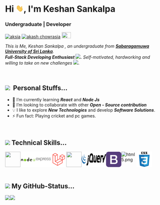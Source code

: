 <h1>Hi <img src="https://raw.githubusercontent.com/ABSphreak/ABSphreak/master/gifs/Hi.gif" width="25px">, I'm Keshan Sankalpa</h1>
<h3> Undergraduate | Developer </h3>
<p>
<a href="https://www.linkedin.com/in/keshan-sankalpa-5590a1192/" target="blank"><img  src="https://cdn.jsdelivr.net/npm/simple-icons@3.0.1/icons/linkedin.svg" alt="aksia" height="20" width="30" /></a>
<a href="https://www.facebook.com/keshan.sankalpa.14" target="blank"><img  src="https://cdn.jsdelivr.net/npm/simple-icons@3.0.1/icons/facebook.svg" alt="akash chowrasia" height="20" width="30" /></a>
 <a href = "mailto: m.e.k.sankalpa@gmail.com"><img  src="https://simpleicons.org/icons/gmail.svg" height="20" width="30" /></a>
</p>
</p>


<p>
  <em>
    This is Me, Keshan Sankalpa , an undergraduate from <a href="https://www.sab.ac.lk/"> <b>Sabaragamuwa University of Sri Lanka</b></a>. <br>
    <b>Full-Stack Developing Enthusiast <img src="https://github.com/TheDudeThatCode/TheDudeThatCode/blob/master/Assets/Designer.gif" width="20px">.</b> Self-motivated, hardworking and willing to take on new challenges <img src="https://github.com/TheDudeThatCode/TheDudeThatCode/blob/master/Assets/Developer.gif" width="30px">.
  </em> 
</p>
<br>
<h2> <img src="https://media.giphy.com/media/ObNTw8Uzwy6KQ/giphy.gif" width="25px">&nbsp;  Personal Stuffs...</h2>

- 🌱 I’m currently learning ***React*** and ***Node Js***
- 👯 I’m looking to collaborate with other ***Open - Source contribution***
- 💡  I like to explore ***New Technologies*** and develop ***Software Solutions***.
- ⚡ Fun fact: Playing cricket and pc games.

<br>
<h2> <img src="https://media.giphy.com/media/ObNTw8Uzwy6KQ/giphy.gif" width="25px">&nbsp;Technical Skills...</h2>

<div>
    <img src="https://raw.githubusercontent.com/jalbertsr/logo-badge-images/master/img/react_logo.png" width="50px" height="50px" align="left"> 
    <img src="https://raw.githubusercontent.com/devicons/devicon/master/icons/nodejs/nodejs-original-wordmark.svg" width="50px" height="50px" align="left"> 
    <img src="https://raw.githubusercontent.com/devicons/devicon/master/icons/express/express-original-wordmark.svg" width="50px" height="50px" align="left">
    <img align="left" alt="HTML5" width="50px" src="https://raw.githubusercontent.com/github/explore/80688e429a7d4ef2fca1e82350fe8e3517d3494d/topics/laravel/laravel.png" />
    <img src="http://3con14.biz/code/_data/js/intro/js-logo.png" width="50px" height="50px" align="left"> 
    <img src="https://github.com/Iggy-Codes/logo-images/blob/master/logos/jquery.png" width="80px" height="50px" align="left"> 
    <img src="https://raw.githubusercontent.com/github/explore/80688e429a7d4ef2fca1e82350fe8e3517d3494d/topics/bootstrap/bootstrap.png" width="50px" height="50px" align="left"/>
    <img src="https://github.com/coherencez/tech-logos/blob/master/html5.png" alt="html5.png" width="50px" height="50px" align="left">
    <img src="https://raw.githubusercontent.com/devicons/devicon/master/icons/css3/css3-original-wordmark.svg" width="50px" height="50px" align=""> </div>
<br>

<h2> <img src="https://media.giphy.com/media/ObNTw8Uzwy6KQ/giphy.gif" width="25px">&nbsp;My GitHub-Status...</h2>
 <img height= "150" align="left" src="https://github-readme-stats.vercel.app/api?username=MEKSankalpa&theme=react&show_icons=true&include_all_commits=true" />
 <img height= "150" align="left" src="https://github-readme-stats.vercel.app/api/top-langs/?username=MEKSankalpa&theme=react&layout=compact" />
